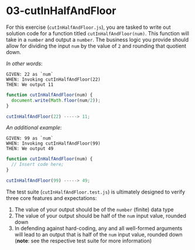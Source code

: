 # 03-cutInHalfAndFloor

For this exercise (`cutInHalfAndFloor.js`), you are tasked to write out solution code for a function titled `cutInHalfAndFloor(num)`. This function will take in a `number` and output a `number`. The business logic you provide should allow for dividing the input `num` by the value of `2` and rounding that quotient down.

_In other words_:

```
GIVEN: 22 as `num`
WHEN: Invoking cutInHalfAndFloor(22)
THEN: We output 11
```

```js
function cutInHalfAndFloor(num) {
  document.write(Math.floor(num/2));
}

cutInHalfAndFloor(22) -----> 11;
```

_An additional example_:

```
GIVEN: 99 as `num`
WHEN: Invoking cutInHalfAndFloor(99)
THEN: We output 49
```

```js
function cutInHalfAndFloor(num) {
  // Insert code here;
}

cutInHalfAndFloor(99) -----> 49;
```

The test suite (`cutInHalfAndFloor.test.js`) is ultimately designed to verify three core features and expectations:

1) The value of your output should be of the `number` (finite) data type 
2) The value of your output should be half of the `num` input value, rounded down
3) In defending against hard-coding, any and all well-formed arguments will lead to an output that is half of the `num` input value, rounded down (**note**: see the respective test suite for more information)